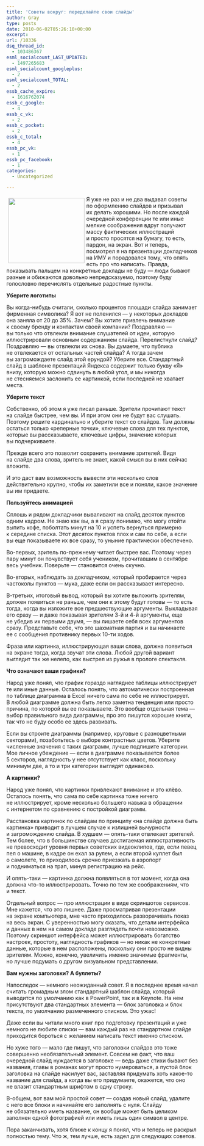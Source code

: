 ```yaml
---
title: 'Советы вокруг: переделайте свои слайды'
author: Gray
type: posts
date: 2010-06-02T05:26:10+00:00
excerpt:
url: /10336
dsq_thread_id:
  - 103486367
esml_socialcount_LAST_UPDATED:
  - 1497265683
esml_socialcount_googleplus:
  - 2
esml_socialcount_TOTAL:
  - 2
essb_cache_expire:
  - 1616762074
essb_c_google:
  - 4
essb_c_vk:
  - 2
essb_c_pocket:
  - 2
essb_c_total:
  - 4
essb_pc_vk:
  - 1
essb_pc_facebook:
  - 1
categories:
  - Uncategorized

---
```








<img src="https://i1.wp.com/forumimg.net/blog/fail_speech-1.jpg?resize=200%2C171" width="200" height="171" align="left" style="margin-top:5px; margin-right:5px; margin-bottom:5px; margin-left:5px;" data-recalc-dims="1" /> 

Я&nbsp;уже не&nbsp;раз и&nbsp;не&nbsp;два выдавал советы по&nbsp;оформлению слайдов и&nbsp;призывал их&nbsp;делать хорошими. Но&nbsp;после каждой очередной конференции те&nbsp;или иные мелкие соображения вдруг получают массу фактических иллюстраций и&nbsp;просто просятся на&nbsp;бумагу, то&nbsp;есть, пардон, на&nbsp;экран. Вот и&nbsp;теперь, посмотрел я&nbsp;на&nbsp;презентации докладчиков на&nbsp;ИМУ и&nbsp;порадовался тому, что опять есть про что написать. Правда, показывать пальцем на&nbsp;конкретные доклады не&nbsp;буду&nbsp;&mdash; люди бывают разные и&nbsp;обижаются довольно непредсказуемо, поэтому буду голословно перечислять отдельные радостные пункты.

**Уберите логотипы**

Вы&nbsp;когда-нибудь считали, сколько процентов площади слайда занимает фирменная символика? Я&nbsp;вот не&nbsp;поленился&nbsp;&mdash; у&nbsp;некоторых докладов она заняла от&nbsp;20&nbsp;до&nbsp;35%. Зачем? Вы&nbsp;хотите привлечь внимание к&nbsp;своему бренду и&nbsp;контактам своей компании? Поздравляю&nbsp;&mdash; вы&nbsp;только что отвлекли внимание слушателей от&nbsp;идеи, которую иллюстрировали основным содержанием слайда. Перелистнули слайд? Поздравляю&nbsp;&mdash; вы&nbsp;отвлекли их&nbsp;снова. Вы&nbsp;думаете, что публика не&nbsp;отвлекается от&nbsp;остальных частей слайда? А&nbsp;тогда зачем вы&nbsp;загромождаете слайд этой ерундой? Уберите все. Стандартный слайд в&nbsp;шаблоне презентаций Яндекса содержит только букву &laquo;Я&raquo; внизу, которую можно сдвинуть в&nbsp;любой угол, и&nbsp;мы&nbsp;никогда не&nbsp;стесняемся заслонить ее&nbsp;картинкой, если последней не&nbsp;хватает места.

**Уберите текст**

Собственно, об&nbsp;этом я&nbsp;уже писал раньше. Зрители прочитают текст на&nbsp;слайде быстрее, чем&nbsp;вы. И&nbsp;при этом они не&nbsp;будут вас слушать. Поэтому решите кардинально и&nbsp;уберите текст со&nbsp;слайдов. Там должны остаться только &laquo;реперные точки&raquo;, ключевые слова для тех пунктов, которые вы&nbsp;рассказываете, ключевые цифры, значение которых вы&nbsp;подчеркиваете.

Прежде всего это позволит сохранить внимание зрителей. Видя на&nbsp;слайде два слова, зритель не&nbsp;знает, какой смысл вы&nbsp;в&nbsp;них сейчас вложите.

И&nbsp;это даст вам возможность вывести эти несколько слов действительно крупно, чтобы их&nbsp;заметили все и&nbsp;поняли, какое значение вы&nbsp;им&nbsp;придаете.

**Пользуйтесь анимацией**

Сплошь и&nbsp;рядом докладчики вываливают на&nbsp;слайд десяток пунктов одним кадром. Не&nbsp;знаю как&nbsp;вы, а&nbsp;я&nbsp;сразу понимаю, что могу отойти выпить кофе, поболтать минут на&nbsp;10&nbsp;и&nbsp;успеть вернуться примерно к&nbsp;середине списка. Этот десяток пунктов плох и&nbsp;сам по&nbsp;себе, а&nbsp;если вы&nbsp;еще показываете их&nbsp;все сразу, то&nbsp;уныние практически обеспечено.

Во-первых, зритель по-прежнему читает быстрее вас. Поэтому через пару минут он&nbsp;почувствует себя учеником, прочитавшим в&nbsp;сентябре весь учебник. Поверьте&nbsp;&mdash; становится очень скучно.

Во-вторых, наблюдать за&nbsp;докладчиком, который пробирается через частоколы пунктов&nbsp;&mdash; мука, даже если он&nbsp;рассказывает интересно.

В-третьих, итоговый вывод, который вы&nbsp;хотите выложить зрителям, должен появиться не&nbsp;раньше, чем они к&nbsp;этому будут готовы&nbsp;&mdash; то&nbsp;есть тогда, когда вы&nbsp;изложите все предшествующие аргументы. Выкладывая его сразу&nbsp;&mdash; и&nbsp;даже показывая зрителям <nobr>3-й</nobr> и&nbsp;<nobr>4-й</nobr> аргументы, еще не&nbsp;убедив их&nbsp;первыми двумя,&nbsp;&mdash; вы&nbsp;лишаете себя всех аргументов сразу. Представьте себе, что это шахматная партия и&nbsp;вы&nbsp;начинаете ее&nbsp;с&nbsp;сообщения противнику первых <nobr>10-ти</nobr> ходов.

Фраза или картинка, иллюстрирующая ваши слова, должна появиться на&nbsp;экране тогда, когда звучат эти слова. Любой другой вариант выглядит так&nbsp;же нелепо, как выстрел из&nbsp;ружья в&nbsp;прологе спектакля.

**Что означают ваши графики?**

Народ уже понял, что график гораздо нагляднее таблицы иллюстрирует те&nbsp;или иные данные. Осталось понять, что автоматически построенная по&nbsp;таблице диаграмма в&nbsp;Excel ничего сама по&nbsp;себе не&nbsp;иллюстрирует. В&nbsp;любой диаграмме должна быть легко заметна тенденция или просто причина, по&nbsp;которой вы&nbsp;ее&nbsp;показываете. Это вообще отдельная тема&nbsp;&mdash; выбор правильного вида диаграммы, про это пишутся хорошие книги, так что не&nbsp;буду особо ее&nbsp;здесь развивать.

Если вы&nbsp;строите диаграммы (например, круговые с&nbsp;разноцветными секторами), позаботьтесь о&nbsp;выборе контрастных цветов. Уберите численные значения с&nbsp;таких диаграмм, лучше подпишите категории. Мое личное убеждение&nbsp;&mdash; если в&nbsp;диаграмме показывается более 5&nbsp;секторов, наглядность у&nbsp;нее отсутствует как класс, поскольку минимум две, а&nbsp;то&nbsp;и&nbsp;три категории выглядят одинаково.

**А&nbsp;картинки?**

Народ уже понял, что картинки привлекают внимание и&nbsp;это клёво. Осталось понять, что сама по&nbsp;себе картинка тоже ничего не&nbsp;иллюстрирует, кроме несколько большего навыка в&nbsp;обращении с&nbsp;интернетом по&nbsp;сравнению с&nbsp;постройкой диаграмм.

Расстановка картинок по&nbsp;слайдам по&nbsp;принципу &laquo;на&nbsp;слайде должна быть картинка&raquo; приводит в&nbsp;лучшем случае к&nbsp;излишней вычурности и&nbsp;загромождению слайда. В&nbsp;худшем&nbsp;&mdash; опять-таки отвлекает зрителей. Тем более, что в&nbsp;большинстве случаев достигаемая иллюстративность не&nbsp;превосходит уровня первых советских видеоклипов, где, если певец пел о&nbsp;машине, в&nbsp;кадре он&nbsp;ехал за&nbsp;рулем, а&nbsp;если второй куплет был о&nbsp;самолете, то&nbsp;приходилось срочно приезжать в&nbsp;аэропорт и&nbsp;подниматься на&nbsp;трап, минуя регистрацию на&nbsp;рейс.

И&nbsp;опять-таки&nbsp;&mdash; картинка должна появляться в&nbsp;тот момент, когда она должна что-то иллюстрировать. Точно по&nbsp;тем&nbsp;же соображениям, что и&nbsp;текст.

Отдельный вопрос&nbsp;&mdash; про иллюстрации в&nbsp;виде скриншотов сервисов. Мне кажется, что это лишнее. Даже просматривая презентации на&nbsp;экране компьютера, мне часто приходилось разворачивать показ на&nbsp;весь экран. С&nbsp;уверенностью могу сказать, что детали интерфейса и&nbsp;данных в&nbsp;нем на&nbsp;самом докладе разглядеть почти невозможно. Поэтому скриншот интерфейса может иллюстрировать богатство настроек, простоту, наглядность графиков&nbsp;&mdash; но&nbsp;никак не&nbsp;конкретные данные, которые в&nbsp;нем расположены, поскольку они просто не&nbsp;видны зрителям. Можно, конечно, увеличить именно значимые фрагменты, но&nbsp;лучше подумать о&nbsp;другом визуальном представлении.

**Вам нужны заголовки? А&nbsp;буллеты?**

Напоследок&nbsp;&mdash; немного неожиданный совет. Я&nbsp;в&nbsp;последнее время начал считать громадным злом стандартный шаблон слайда, который выводится по&nbsp;умолчанию как в&nbsp;PowerPoint, так и&nbsp;в&nbsp;Keynote. На&nbsp;нем присутствуют два стандартных элемента&nbsp;&mdash; блок заголовка и&nbsp;блок текста, по&nbsp;умолчанию размеченного списком. Это ужас!

Даже если вы&nbsp;читали много книг про подготовку презентаций и&nbsp;уже немного не&nbsp;любите списки&nbsp;&mdash; вам каждый раз на&nbsp;стандартном слайде приходится бороться с&nbsp;желанием написать текст именно списком.

Но&nbsp;хуже того&nbsp;&mdash; мало где пишут, что заголовки слайдов это тоже совершенно необязательный элемент. Совсем не&nbsp;факт, что ваш очередной слайд нуждается в&nbsp;заголовке&nbsp;&mdash; ведь даже стихи бывают без названия, главы в&nbsp;романах могут просто нумероваться, а&nbsp;пустой блок заголовка на&nbsp;слайде насилует вас, заставляя придумать хоть какое-то название для слайда, а&nbsp;когда вы&nbsp;его придумаете, окажется, что оно не&nbsp;влазит стандартным шрифтом в&nbsp;одну строку.

В-общем, вот вам мой простой совет&nbsp;&mdash; создав новый слайд, удалите с&nbsp;него все блоки и&nbsp;начинайте его заполнять с&nbsp;нуля. Слайду не&nbsp;обязательно иметь название, он&nbsp;вообще может быть целиком заполнен одной фотографией или иметь лишь один символ в&nbsp;центре.

Пора заканчивать, хотя ближе к&nbsp;концу я&nbsp;понял, что и&nbsp;теперь не&nbsp;раскрыл полностью тему. Что&nbsp;ж, тем лучше, есть задел для следующих советов.